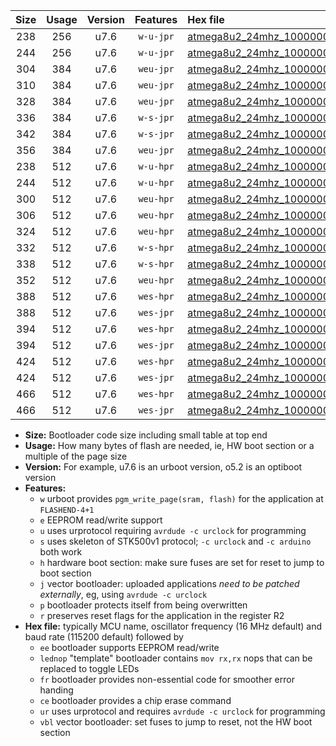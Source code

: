 |Size|Usage|Version|Features|Hex file|
|:-:|:-:|:-:|:-:|:--|
|238|256|u7.6|`w-u-jpr`|[atmega8u2_24mhz_1000000bps_ur_vbl.hex](https://raw.githubusercontent.com/stefanrueger/urboot/main/bootloaders/atmega8u2/fcpu_24mhz/1000000_bps/atmega8u2_24mhz_1000000bps_ur_vbl.hex)|
|244|256|u7.6|`w-u-jpr`|[atmega8u2_24mhz_1000000bps_lednop_ur_vbl.hex](https://raw.githubusercontent.com/stefanrueger/urboot/main/bootloaders/atmega8u2/fcpu_24mhz/1000000_bps/atmega8u2_24mhz_1000000bps_lednop_ur_vbl.hex)|
|304|384|u7.6|`weu-jpr`|[atmega8u2_24mhz_1000000bps_ee_ur_vbl.hex](https://raw.githubusercontent.com/stefanrueger/urboot/main/bootloaders/atmega8u2/fcpu_24mhz/1000000_bps/atmega8u2_24mhz_1000000bps_ee_ur_vbl.hex)|
|310|384|u7.6|`weu-jpr`|[atmega8u2_24mhz_1000000bps_ee_lednop_ur_vbl.hex](https://raw.githubusercontent.com/stefanrueger/urboot/main/bootloaders/atmega8u2/fcpu_24mhz/1000000_bps/atmega8u2_24mhz_1000000bps_ee_lednop_ur_vbl.hex)|
|328|384|u7.6|`weu-jpr`|[atmega8u2_24mhz_1000000bps_ee_lednop_fr_ur_vbl.hex](https://raw.githubusercontent.com/stefanrueger/urboot/main/bootloaders/atmega8u2/fcpu_24mhz/1000000_bps/atmega8u2_24mhz_1000000bps_ee_lednop_fr_ur_vbl.hex)|
|336|384|u7.6|`w-s-jpr`|[atmega8u2_24mhz_1000000bps_vbl.hex](https://raw.githubusercontent.com/stefanrueger/urboot/main/bootloaders/atmega8u2/fcpu_24mhz/1000000_bps/atmega8u2_24mhz_1000000bps_vbl.hex)|
|342|384|u7.6|`w-s-jpr`|[atmega8u2_24mhz_1000000bps_lednop_vbl.hex](https://raw.githubusercontent.com/stefanrueger/urboot/main/bootloaders/atmega8u2/fcpu_24mhz/1000000_bps/atmega8u2_24mhz_1000000bps_lednop_vbl.hex)|
|356|384|u7.6|`weu-jpr`|[atmega8u2_24mhz_1000000bps_ee_lednop_fr_ce_ur_vbl.hex](https://raw.githubusercontent.com/stefanrueger/urboot/main/bootloaders/atmega8u2/fcpu_24mhz/1000000_bps/atmega8u2_24mhz_1000000bps_ee_lednop_fr_ce_ur_vbl.hex)|
|238|512|u7.6|`w-u-hpr`|[atmega8u2_24mhz_1000000bps_ur.hex](https://raw.githubusercontent.com/stefanrueger/urboot/main/bootloaders/atmega8u2/fcpu_24mhz/1000000_bps/atmega8u2_24mhz_1000000bps_ur.hex)|
|244|512|u7.6|`w-u-hpr`|[atmega8u2_24mhz_1000000bps_lednop_ur.hex](https://raw.githubusercontent.com/stefanrueger/urboot/main/bootloaders/atmega8u2/fcpu_24mhz/1000000_bps/atmega8u2_24mhz_1000000bps_lednop_ur.hex)|
|300|512|u7.6|`weu-hpr`|[atmega8u2_24mhz_1000000bps_ee_ur.hex](https://raw.githubusercontent.com/stefanrueger/urboot/main/bootloaders/atmega8u2/fcpu_24mhz/1000000_bps/atmega8u2_24mhz_1000000bps_ee_ur.hex)|
|306|512|u7.6|`weu-hpr`|[atmega8u2_24mhz_1000000bps_ee_lednop_ur.hex](https://raw.githubusercontent.com/stefanrueger/urboot/main/bootloaders/atmega8u2/fcpu_24mhz/1000000_bps/atmega8u2_24mhz_1000000bps_ee_lednop_ur.hex)|
|324|512|u7.6|`weu-hpr`|[atmega8u2_24mhz_1000000bps_ee_lednop_fr_ur.hex](https://raw.githubusercontent.com/stefanrueger/urboot/main/bootloaders/atmega8u2/fcpu_24mhz/1000000_bps/atmega8u2_24mhz_1000000bps_ee_lednop_fr_ur.hex)|
|332|512|u7.6|`w-s-hpr`|[atmega8u2_24mhz_1000000bps.hex](https://raw.githubusercontent.com/stefanrueger/urboot/main/bootloaders/atmega8u2/fcpu_24mhz/1000000_bps/atmega8u2_24mhz_1000000bps.hex)|
|338|512|u7.6|`w-s-hpr`|[atmega8u2_24mhz_1000000bps_lednop.hex](https://raw.githubusercontent.com/stefanrueger/urboot/main/bootloaders/atmega8u2/fcpu_24mhz/1000000_bps/atmega8u2_24mhz_1000000bps_lednop.hex)|
|352|512|u7.6|`weu-hpr`|[atmega8u2_24mhz_1000000bps_ee_lednop_fr_ce_ur.hex](https://raw.githubusercontent.com/stefanrueger/urboot/main/bootloaders/atmega8u2/fcpu_24mhz/1000000_bps/atmega8u2_24mhz_1000000bps_ee_lednop_fr_ce_ur.hex)|
|388|512|u7.6|`wes-hpr`|[atmega8u2_24mhz_1000000bps_ee.hex](https://raw.githubusercontent.com/stefanrueger/urboot/main/bootloaders/atmega8u2/fcpu_24mhz/1000000_bps/atmega8u2_24mhz_1000000bps_ee.hex)|
|388|512|u7.6|`wes-jpr`|[atmega8u2_24mhz_1000000bps_ee_vbl.hex](https://raw.githubusercontent.com/stefanrueger/urboot/main/bootloaders/atmega8u2/fcpu_24mhz/1000000_bps/atmega8u2_24mhz_1000000bps_ee_vbl.hex)|
|394|512|u7.6|`wes-hpr`|[atmega8u2_24mhz_1000000bps_ee_lednop.hex](https://raw.githubusercontent.com/stefanrueger/urboot/main/bootloaders/atmega8u2/fcpu_24mhz/1000000_bps/atmega8u2_24mhz_1000000bps_ee_lednop.hex)|
|394|512|u7.6|`wes-jpr`|[atmega8u2_24mhz_1000000bps_ee_lednop_vbl.hex](https://raw.githubusercontent.com/stefanrueger/urboot/main/bootloaders/atmega8u2/fcpu_24mhz/1000000_bps/atmega8u2_24mhz_1000000bps_ee_lednop_vbl.hex)|
|424|512|u7.6|`wes-hpr`|[atmega8u2_24mhz_1000000bps_ee_lednop_fr.hex](https://raw.githubusercontent.com/stefanrueger/urboot/main/bootloaders/atmega8u2/fcpu_24mhz/1000000_bps/atmega8u2_24mhz_1000000bps_ee_lednop_fr.hex)|
|424|512|u7.6|`wes-jpr`|[atmega8u2_24mhz_1000000bps_ee_lednop_fr_vbl.hex](https://raw.githubusercontent.com/stefanrueger/urboot/main/bootloaders/atmega8u2/fcpu_24mhz/1000000_bps/atmega8u2_24mhz_1000000bps_ee_lednop_fr_vbl.hex)|
|466|512|u7.6|`wes-hpr`|[atmega8u2_24mhz_1000000bps_ee_lednop_fr_ce.hex](https://raw.githubusercontent.com/stefanrueger/urboot/main/bootloaders/atmega8u2/fcpu_24mhz/1000000_bps/atmega8u2_24mhz_1000000bps_ee_lednop_fr_ce.hex)|
|466|512|u7.6|`wes-jpr`|[atmega8u2_24mhz_1000000bps_ee_lednop_fr_ce_vbl.hex](https://raw.githubusercontent.com/stefanrueger/urboot/main/bootloaders/atmega8u2/fcpu_24mhz/1000000_bps/atmega8u2_24mhz_1000000bps_ee_lednop_fr_ce_vbl.hex)|

- **Size:** Bootloader code size including small table at top end
- **Usage:** How many bytes of flash are needed, ie, HW boot section or a multiple of the page size
- **Version:** For example, u7.6 is an urboot version, o5.2 is an optiboot version
- **Features:**
  + `w` urboot provides `pgm_write_page(sram, flash)` for the application at `FLASHEND-4+1`
  + `e` EEPROM read/write support
  + `u` uses urprotocol requiring `avrdude -c urclock` for programming
  + `s` uses skeleton of STK500v1 protocol; `-c urclock` and `-c arduino` both work
  + `h` hardware boot section: make sure fuses are set for reset to jump to boot section
  + `j` vector bootloader: uploaded applications *need to be patched externally*, eg, using `avrdude -c urclock`
  + `p` bootloader protects itself from being overwritten
  + `r` preserves reset flags for the application in the register R2
- **Hex file:** typically MCU name, oscillator frequency (16 MHz default) and baud rate (115200 default) followed by
  + `ee` bootloader supports EEPROM read/write
  + `lednop` "template" bootloader contains `mov rx,rx` nops that can be replaced to toggle LEDs
  + `fr` bootloader provides non-essential code for smoother error handing
  + `ce` bootloader provides a chip erase command
  + `ur` uses urprotocol and requires `avrdude -c urclock` for programming
  + `vbl` vector bootloader: set fuses to jump to reset, not the HW boot section
